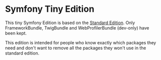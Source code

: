 Symfony Tiny Edition
====================

This tiny Symfony Edition is based on the [Standard Edition](http://github.com/symfony/symfony-standard).
Only FrameworkBundle, TwigBundle and WebProfilerBundle (dev-only) have been kept.

This edition is intended for people who know exactly which packages they need
and don't want to remove all the packages they won't use in the standard edition.

